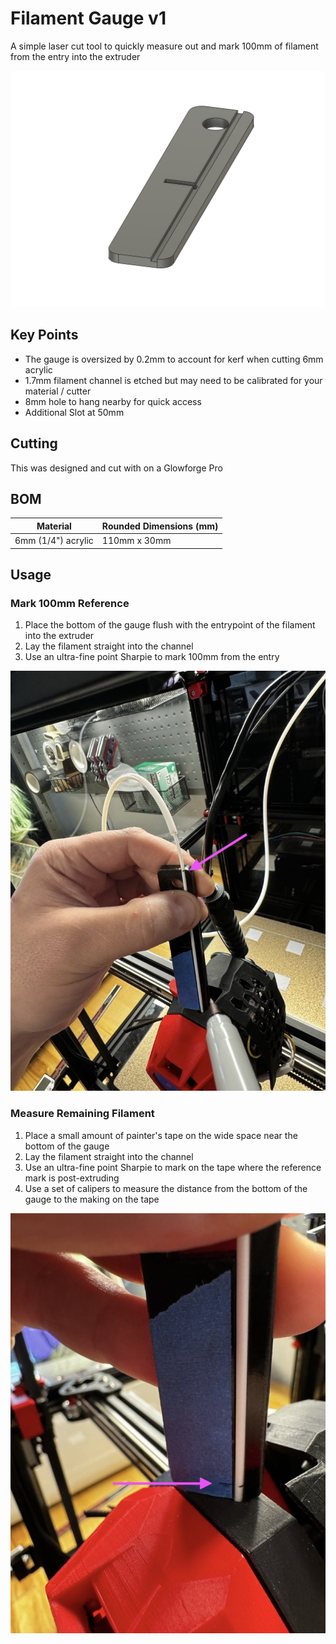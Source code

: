 # Filament Gauge v1

A simple laser cut tool to quickly measure out and mark 100mm of filament from the entry into the extruder

![gauge](images/gauge.png)

## Key Points

- The gauge is oversized by 0.2mm to account for kerf when cutting 6mm acrylic
- 1.7mm filament channel is etched but may need to be calibrated for your material / cutter
- 8mm hole to hang nearby for quick access
- Additional Slot at 50mm

## Cutting

This was designed and cut with on a Glowforge Pro

## BOM

| Material           | Rounded Dimensions (mm) |
| ------------------ | ----------------------- |
| 6mm (1/4") acrylic | 110mm x 30mm            |

## Usage

### Mark 100mm Reference

1. Place the bottom of the gauge flush with the entrypoint of the filament into the extruder
2. Lay the filament straight into the channel
3. Use an ultra-fine point Sharpie to mark 100mm from the entry

![mark reference](images/mark-reference.jpeg)

### Measure Remaining Filament

1. Place a small amount of painter's tape on the wide space near the bottom of the gauge
2. Lay the filament straight into the channel
3. Use an ultra-fine point Sharpie to mark on the tape where the reference mark is post-extruding
4. Use a set of calipers to measure the distance from the bottom of the gauge to the making on the tape

![measure remainder](images/measure-remainder.jpeg)
